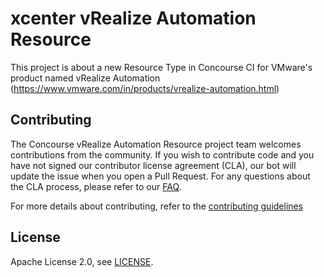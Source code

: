 # xcenter vRealize Automation Resource

This project is about a new Resource Type in Concourse CI for VMware's product named vRealize Automation (https://www.vmware.com/in/products/vrealize-automation.html)


## Contributing

The Concourse vRealize Automation Resource project team welcomes contributions from the community. If you wish to contribute code and you have not signed our contributor license agreement (CLA), our bot will update the issue when you open a Pull Request. For any questions about the CLA process, please refer to our [FAQ](https://cla.vmware.com/faq).

For more details about contributing, refer to the [contributing guidelines](https://github.com/vmware/concourse-vrealize-automation-resource/blob/master/LICENSE.txt)

## License

Apache License 2.0, see [LICENSE](https://github.com/vmware/concourse-vrealize-automation-resource/blob/master/LICENSE.txt).
